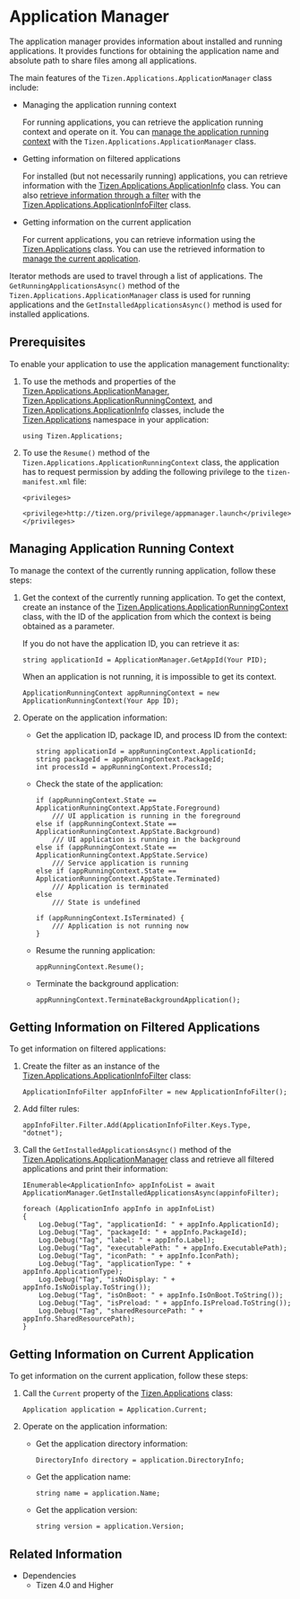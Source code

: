
# Application Manager

The application manager provides information about installed and running applications. It provides functions for obtaining the application name and absolute path to share files among all applications.

The main features of the `Tizen.Applications.ApplicationManager` class include:

-   Managing the application running context

    For running applications, you can retrieve the application running context and operate on it. You can [manage the application running context](#manage_context) with the `Tizen.Applications.ApplicationManager` class.

-   Getting information on filtered applications

    For installed (but not necessarily running) applications, you can retrieve information with the [Tizen.Applications.ApplicationInfo](https://samsung.github.io/TizenFX/latest/api/Tizen.Applications.ApplicationInfo.html) class. You can also [retrieve information through a filter](#filter) with the [Tizen.Applications.ApplicationInfoFilter](https://samsung.github.io/TizenFX/latest/api/Tizen.Applications.ApplicationInfoFilter.html) class.

-   Getting information on the current application

    For current applications, you can retrieve information using the [Tizen.Applications](https://samsung.github.io/TizenFX/latest/api/Tizen.Applications.Application.html) class. You can use the retrieved information to [manage the current application](#manage_current).


Iterator methods are used to travel through a list of applications. The `GetRunningApplicationsAsync()` method of the `Tizen.Applications.ApplicationManager` class is used for running applications and the `GetInstalledApplicationsAsync()` method is used for installed applications.

## Prerequisites

To enable your application to use the application management functionality:

1.  To use the methods and properties of the [Tizen.Applications.ApplicationManager](https://samsung.github.io/TizenFX/latest/api/Tizen.Applications.ApplicationManager.html), [Tizen.Applications.ApplicationRunningContext](https://samsung.github.io/TizenFX/latest/api/Tizen.Applications.ApplicationRunningContext.html), and [Tizen.Applications.ApplicationInfo](https://samsung.github.io/TizenFX/latest/api/Tizen.Applications.ApplicationInfo.html) classes, include the [Tizen.Applications](https://samsung.github.io/TizenFX/latest/api/Tizen.Applications.html) namespace in your application:

    ```
    using Tizen.Applications;
    ```

2.  To use the `Resume()` method of the `Tizen.Applications.ApplicationRunningContext` class, the application has to request permission by adding the following privilege to the `tizen-manifest.xml` file:

    ```
    <privileges>
       <privilege>http://tizen.org/privilege/appmanager.launch</privilege>
    </privileges>
    ```

<a name="manage_context"></a>
## Managing Application Running Context

To manage the context of the currently running application, follow these steps:

1.  Get the context of the currently running application.
To get the context, create an instance of the [Tizen.Applications.ApplicationRunningContext](https://samsung.github.io/TizenFX/latest/api/Tizen.Applications.ApplicationRunningContext.html) class, with the ID of the application from which the context is being obtained as a parameter.

    If you do not have the application ID, you can retrieve it as:

    ```
    string applicationId = ApplicationManager.GetAppId(Your PID);
    ```

    When an application is not running, it is impossible to get its context.

    ```
    ApplicationRunningContext appRunningContext = new ApplicationRunningContext(Your App ID);
    ```

2.  Operate on the application information:
    -   Get the application ID, package ID, and process ID from the context:

        ```
        string applicationId = appRunningContext.ApplicationId;
        string packageId = appRunningContext.PackageId;
        int processId = appRunningContext.ProcessId;
        ```

    -   Check the state of the application:

        ```
        if (appRunningContext.State == ApplicationRunningContext.AppState.Foreground)
            /// UI application is running in the foreground
        else if (appRunningContext.State == ApplicationRunningContext.AppState.Background)
            /// UI application is running in the background
        else if (appRunningContext.State == ApplicationRunningContext.AppState.Service)
            /// Service application is running
        else if (appRunningContext.State == ApplicationRunningContext.AppState.Terminated)
            /// Application is terminated
        else
            /// State is undefined

        if (appRunningContext.IsTerminated) {
            /// Application is not running now
        }
        ```

    -   Resume the running application:

        ```
        appRunningContext.Resume();
        ```

    -   Terminate the background application:

        ```
        appRunningContext.TerminateBackgroundApplication();
        ```

<a name="filter"></a>
## Getting Information on Filtered Applications

To get information on filtered applications:

1.  Create the filter as an instance of the [Tizen.Applications.ApplicationInfoFilter](https://samsung.github.io/TizenFX/latest/api/Tizen.Applications.ApplicationInfoFilter.html) class:

    ```
    ApplicationInfoFilter appInfoFilter = new ApplicationInfoFilter();
    ```

2.  Add filter rules:

    ```
    appInfoFilter.Filter.Add(ApplicationInfoFilter.Keys.Type, "dotnet");
    ```

3.  Call the `GetInstalledApplicationsAsync()` method of the [Tizen.Applications.ApplicationManager](https://samsung.github.io/TizenFX/latest/api/Tizen.Applications.ApplicationManager.html) class and retrieve all filtered applications and print their information:

    ```
    IEnumerable<ApplicationInfo> appInfoList = await ApplicationManager.GetInstalledApplicationsAsync(appinfoFilter);

    foreach (ApplicationInfo appInfo in appInfoList)
    {
        Log.Debug("Tag", "applicationId: " + appInfo.ApplicationId);
        Log.Debug("Tag", "packageId: " + appInfo.PackageId);
        Log.Debug("Tag", "label: " + appInfo.Label);
        Log.Debug("Tag", "executablePath: " + appInfo.ExecutablePath);
        Log.Debug("Tag", "iconPath: " + appInfo.IconPath);
        Log.Debug("Tag", "applicationType: " + appInfo.ApplicationType);
        Log.Debug("Tag", "isNoDisplay: " + appInfo.IsNoDisplay.ToString());
        Log.Debug("Tag", "isOnBoot: " + appInfo.IsOnBoot.ToString());
        Log.Debug("Tag", "isPreload: " + appInfo.IsPreload.ToString());
        Log.Debug("Tag", "sharedResourcePath: " + appInfo.SharedResourcePath);
    }
    ```

<a name="manage_current"></a>
## Getting Information on Current Application

To get information on the current application, follow these steps:

1.  Call the `Current` property of the [Tizen.Applications](https://samsung.github.io/TizenFX/latest/api/Tizen.Applications.Application.html) class:

    ```
    Application application = Application.Current;
    ```

2.  Operate on the application information:
    -   Get the application directory information:

        ```
        DirectoryInfo directory = application.DirectoryInfo;
        ```

    -   Get the application name:

        ```
        string name = application.Name;
        ```

    -   Get the application version:

        ```
        string version = application.Version;
        ```


## Related Information
  * Dependencies
    -   Tizen 4.0 and Higher
